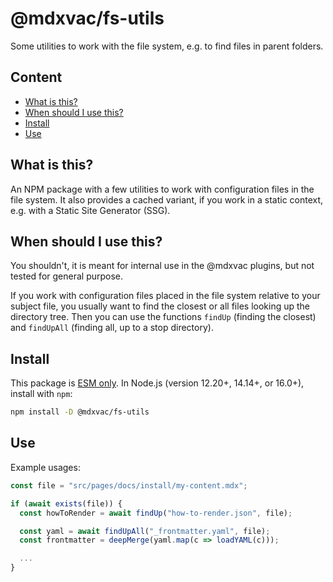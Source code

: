 # @mdxvac/fs-utils

Some utilities to work with the file system, e.g. to find files in parent folders.

## Content

- [What is this?](#what-is-this)
- [When should I use this?](#when-should-i-use-this)
- [Install](#install)
- [Use](#use)

## What is this?

An NPM package with a few utilities to work with configuration files in the file system. It also provides a cached variant, if you work in a static context, e.g. with a Static Site Generator (SSG).

## When should I use this?

You shouldn't, it is meant for internal use in the @mdxvac plugins, but not tested for general purpose.

If you work with configuration files placed in the file system relative to your subject file, you usually want to find the closest or all files looking up the directory tree. Then you can use the functions `findUp` (finding the closest) and `findUpAll` (finding all, up to a stop directory).

## Install

This package is [ESM only](https://gist.github.com/sindresorhus/a39789f98801d908bbc7ff3ecc99d99c).
In Node.js (version 12.20+, 14.14+, or 16.0+), install with `npm`:

```sh
npm install -D @mdxvac/fs-utils
```

## Use

Example usages:

```js
const file = "src/pages/docs/install/my-content.mdx";

if (await exists(file)) {
  const howToRender = await findUp("how-to-render.json", file);

  const yaml = await findUpAll("_frontmatter.yaml", file);
  const frontmatter = deepMerge(yaml.map(c => loadYAML(c)));

  ...
}
```
